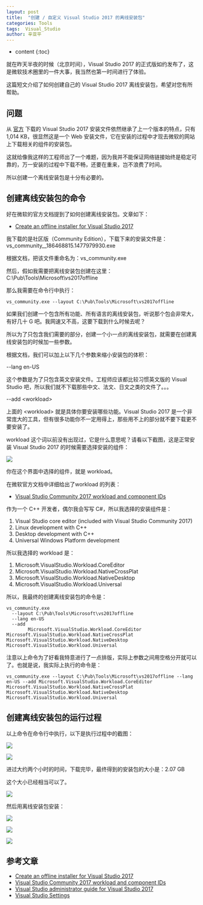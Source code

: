 ```yaml
---
layout: post
title:  "创建 / 自定义 Visual Studio 2017 的离线安装包"
categories: Tools
tags:  Visual_Studio
author: 辛亚平
---
```


* content
{:toc}

就在昨天半夜的时候（北京时间），Visual Studio 2017 的正式版如约发布了，这是微软技术圈里的一件大事，我当然也第一时间进行了体验。

这篇短文介绍了如何创建自己的 Visual Studio 2017 离线安装包，希望对您有所帮助。



## 问题

从 [官方](www.visualstudio.com) 下载的 Visual Studio 2017 安装文件依然继承了上一个版本的特点，只有 1,014 KB，很显然这是一个 Web 安装文件，它在安装的过程中才现去微软的网站上下载相关的组件的安装包。

这就给像我这样的工程师出了一个难题，因为我并不能保证网络链接始终是稳定可靠的，万一安装的过程中下载不畅，还要在重来，岂不浪费了时间。

所以创建一个离线安装包是十分有必要的。

## 创建离线安装包的命令

好在微软的官方文档提到了如何创建离线安装包。文章如下：

- [Create an offline installer for Visual Studio 2017](https://docs.microsoft.com/en-us/visualstudio/install/create-an-offline-installation-of-visual-studio)

我下载的是社区版（Community Edition），下载下来的安装文件是：vs\_community__186468815.1477979930.exe


根据文档，把该文件重命名为：vs\_community.exe

然后，假如我需要把离线安装包创建在这里：C:\Pub\Tools\Microsoft\vs2017offline

那么我需要在命令行中执行：
```
vs_community.exe --layout C:\Pub\Tools\Microsoft\vs2017offline
```

如果我们创建一个包含所有功能、所有语言的离线安装包，听说那个包会非常大，有好几十 G 吧。我网速又不高，这要下载到什么时候去呢？

所以为了只包含我们需要的部分，创建一个小一点的离线安装包，就需要在创建离线安装包的时候加一些参数。

根据文档，我们可以加上以下几个参数来缩小安装包的体积：

--lang en-US

这个参数是为了只包含英文安装文件。工程师应该都比较习惯英文版的 Visual Studio 吧，所以我们就不下载那些中文、法文、日文之类的文件了。。。


--add <workload\>

上面的 <workload\> 就是具体你要安装哪些功能。Visual Studio 2017 是一个非常庞大的工具，但有很多功能你不一定用得上，那些用不上的部分就不要下载更不要安装了。

workload 这个词以前没有出现过，它是什么意思呢？请看以下截图，这是正常安装 Visual Studio 2017 的时候需要选择安装的组件：

![](/attachment/daily/2017/0308/VS2017-Install-A01.png)

你在这个界面中选择的组件，就是 workload。

在微软官方文档中详细给出了workload 的列表：

- [Visual Studio Community 2017 workload and component IDs](https://docs.microsoft.com/en-us/visualstudio/install/workload-component-id-vs-community)

作为一个 C++ 开发者，偶尔我会写写 C#，所以我选择的安装组件是：

1. Visual Studio core editor (included with Visual Studio Community 2017)
2. Linux development with C++
3. Desktop development with C++
4. Universal Windows Platform development

所以我选择的 workload 是：

1. Microsoft.VisualStudio.Workload.CoreEditor
2. Microsoft.VisualStudio.Workload.NativeCrossPlat
3. Microsoft.VisualStudio.Workload.NativeDesktop
4. Microsoft.VisualStudio.Workload.Universal


所以，我最终的创建离线安装包的命令是：

```
vs_community.exe 
  --layout C:\Pub\Tools\Microsoft\vs2017offline 
  --lang en-US 
  --add 
        Microsoft.VisualStudio.Workload.CoreEditor 
Microsoft.VisualStudio.Workload.NativeCrossPlat 
Microsoft.VisualStudio.Workload.NativeDesktop 
Microsoft.VisualStudio.Workload.Universal

```

注意以上命令为了好看我特意进行了一点排版，实际上参数之间用空格分开就可以了。也就是说，我实际上执行的命令是：

```
vs_community.exe --layout C:\Pub\Tools\Microsoft\vs2017offline --lang en-US --add Microsoft.VisualStudio.Workload.CoreEditor Microsoft.VisualStudio.Workload.NativeCrossPlat Microsoft.VisualStudio.Workload.NativeDesktop Microsoft.VisualStudio.Workload.Universal
```

## 创建离线安装包的运行过程

以上命令在命令行中执行，以下是执行过程中的截图：

![](/attachment/daily/2017/0308/VS2017-Create-Offline-Package-A01.png)

![](/attachment/daily/2017/0308/VS2017-Create-Offline-Package-A02.png)

进过大约两个小时的时间，下载完毕，最终得到的安装包的大小是：2.07 GB

这个大小已经相当可以了。

![](/attachment/daily/2017/0308/VS2017-Create-Offline-Package-A03.png)

然后用离线安装包安装：

![](/attachment/daily/2017/0308/VS2017-Install-A01.png)

![](/attachment/daily/2017/0308/VS2017-Install-A02.png)

![](/attachment/daily/2017/0308/VS2017-Install-A03.png)




## 参考文章

- [Create an offline installer for Visual Studio 2017](https://docs.microsoft.com/en-us/visualstudio/install/create-an-offline-installation-of-visual-studio)
- [Visual Studio Community 2017 workload and component IDs](https://docs.microsoft.com/en-us/visualstudio/install/workload-component-id-vs-community)
- [Visual Studio administrator guide for Visual Studio 2017](https://docs.microsoft.com/en-us/visualstudio/install/visual-studio-administrator-guide)
- [Visual Studio Settings](https://msdn.microsoft.com/en-us/library/2ewd52wf(v=vs.100).aspx)


